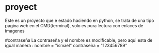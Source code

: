 # proyect
Este es un proyecto que e estado haciendo en python, se trata de una tipo pagina web en el CMD(terminal), solo es pura lectura con enlaces de imagenes

#contraseña
La contraseña y el nombre es modificable, pero aqui esta de igual manera : 
nombre = "ismael"
contraseña = "123456789"
